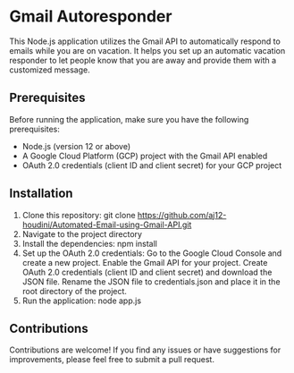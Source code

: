 # Gmail Autoresponder

This Node.js application utilizes the Gmail API to automatically respond to emails while you are on vacation. It helps you set up an automatic vacation responder to let people know that you are away and provide them with a customized message.

## Prerequisites

Before running the application, make sure you have the following prerequisites:

- Node.js (version 12 or above)
- A Google Cloud Platform (GCP) project with the Gmail API enabled
- OAuth 2.0 credentials (client ID and client secret) for your GCP project

## Installation

1. Clone this repository: git clone https://github.com/aj12-houdini/Automated-Email-using-Gmail-API.git
2. Navigate to the project directory
3. Install the dependencies: npm install
4. Set up the OAuth 2.0 credentials:
   Go to the Google Cloud Console and create a new project.
   Enable the Gmail API for your project.
   Create OAuth 2.0 credentials (client ID and client secret) and download the JSON file.
   Rename the JSON file to credentials.json and place it in the root directory of the project.
5. Run the application: node app.js

## Contributions
Contributions are welcome! If you find any issues or have suggestions for improvements, please feel free to submit a pull request.
